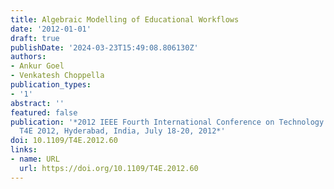 ```yaml
---
title: Algebraic Modelling of Educational Workflows
date: '2012-01-01'
draft: true
publishDate: '2024-03-23T15:49:08.806130Z'
authors:
- Ankur Goel
- Venkatesh Choppella
publication_types:
- '1'
abstract: ''
featured: false
publication: '*2012 IEEE Fourth International Conference on Technology for Education,
  T4E 2012, Hyderabad, India, July 18-20, 2012*'
doi: 10.1109/T4E.2012.60
links:
- name: URL
  url: https://doi.org/10.1109/T4E.2012.60
---
```


